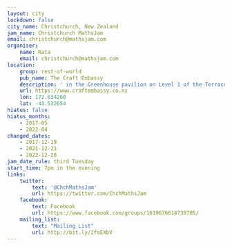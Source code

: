 ```yaml
---
layout: city
lockdown: false
city_name: Christchurch, New Zealand
jam_name: Christchurch MathsJam
email: christchurch@mathsjam.com
organiser:
    name: Rata
    email: christchurch@mathsjam.com
location:
    group: rest-of-world
    pub_name: The Craft Embassy
    description: ' in the Greenhouse pavilion on Level 1 of the Terrace, at 126 Oxford Tce.'
    url: https://www.craftembassy.co.nz
    lon: 172.634268
    lat: -43.532654
hiatus: false
hiatus_months:
    - 2017-05
    - 2022-04
changed_dates:
    - 2017-12-19
    - 2021-12-21
    - 2022-12-20
jam_date_rule: third Tuesday
start_time: 7pm in the evening
links:
    twitter:
        text: '@ChchMathsJam'
        url: https://twitter.com/ChchMathsJam
    facebook:
        text: Facebook
        url: https://www.facebook.com/groups/1619676614738705/
    mailing_list:
        text: "Mailing List"
        url: http://bit.ly/2foEXbV
---
```



